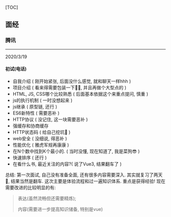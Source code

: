 [TOC]

## 面经


### 腾讯

---

2020/3/19

#### 初试(电话)

- 自我介绍  ( 刚开始紧张, 后面没什么感觉, 就和聊天一样hhh )
- 项目介绍  ( 看来得需要包装一下🤦‍♂️, 并且再做个大型点的 )
- HTML, JS, CSS哪个比较熟悉  ( 后面基本依据这个来重点提问, 慎重 )
- js的执行机制   ( 一时没想起来 )
- js继承  ( 原型链, 还行 )
- ES6新特性 ( 需要恶补 )
- HTTP协议  ( 没记住, 这一块需要恶补 )
- 强缓存和协商缓存 
- HTTP状态码  ( 给自己挖坑🤣 )
- web安全  ( 没细说, 得恶补 )
- 性能优化   ( 雅虎军规再康康 )
- 在N个数中找到K个最小的.  ( 当时没懂, 现在知道了, 我是菜狗😎 )
- 快速排序  ( 还行 )
- 在看什么书, 最近关注的内容?( 说了Vue3, 结果翻车了 )

总结: 第一次面试, 自己没有准备全面, 还有很多内容需要深入. 其实就复习了两天🤣, 结果当然是翻车. 这次主要是体验流程和过一遍知识体系. 重点是获得经验! 现在需要改进的比较明显的有: 

> 表达(虽然流畅但还需要精炼);  
>
> 内容(需要进一步提高知识储备, 特别是vue)